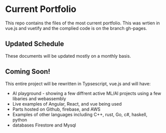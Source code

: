 # Current Portfolio
This repo contains the files of the most current portfolio. 
This was wrtien in vue.js and vuetify and the complied code is on the branch gh-pages.

## Updated Schedule 
These documents will be updated mostly on a monthly basis.

## Coming Soon!
This entire project will be rewritten in Typsescript, vue.js and will have:
* AI playground - showing a few diffrent active ML/AI projects using a few libaries and webassembly 
* Live examples of Angular, React, and vue being used
* Parts hosted on Github, firebase, and AWS
* Examples of other languages including C++, rust, Go, c#, haskell, python 
* databases Firestore and Mysql 
